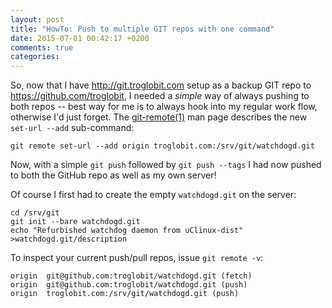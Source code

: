 ```yaml
---
layout: post
title: "HowTo: Push to multiple GIT repos with one command"
date: 2015-07-01 00:42:17 +0200
comments: true
categories: 
---
```


So, now that I have http://git.troglobit.com setup as a backup GIT repo
to https://github.com/troglobit, I needed a *simple* way of always
pushing to both repos -- best way for me is to always hook into my
regular work flow, otherwise I'd just forget.  The [git-remote(1)](1)
man page describes the new `set-url --add` sub-command:

    git remote set-url --add origin troglobit.com:/srv/git/watchdogd.git

Now, with a simple `git push` followed by `git push --tags` I had now
pushed to both the GitHub repo as well as my own server!

Of course I first had to create the empty `watchdogd.git` on the server:

    cd /srv/git
    git init --bare watchdogd.git
    echo "Refurbished watchdog daemon from uClinux-dist" >watchdogd.git/description

To inspect your current push/pull repos, issue `git remote -v`:

    origin	git@github.com:troglobit/watchdogd.git (fetch)
    origin	git@github.com:troglobit/watchdogd.git (push)
    origin	troglobit.com:/srv/git/watchdogd.git (push)

[1]: http://git-scm.com/docs/git-remote
